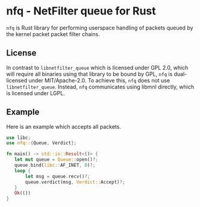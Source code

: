 # nfq - NetFilter queue for Rust

`nfq` is Rust library for performing userspace handling of packets queued by the kernel packet
packet filter chains.

## License
In contrast to `libnetfilter_queue` which is licensed under GPL 2.0, which will require all
binaries using that library to be bound by GPL, `nfq` is dual-licensed under MIT/Apache-2.0.
To achieve this, `nfq` does not use `libnetfilter_queue`. Instead, `nfq` communicates using
libmnl directly, which is licensed under LGPL.

## Example

Here is an example which accepts all packets.
```rust
use libc;
use nfq::{Queue, Verdict};

fn main() -> std::io::Result<()> {
   let mut queue = Queue::open()?; 
   queue.bind(libc::AF_INET, 0)?;
   loop {
       let msg = queue.recv()?;
       queue.verdict(msg, Verdict::Accept)?;
   }
   Ok(())
}
```
